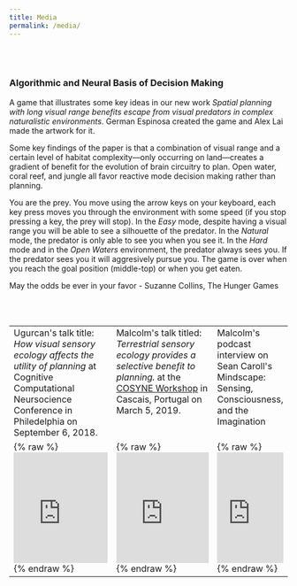 ```yaml
---
title: Media
permalink: /media/
---
```

<br><br>

### Algorithmic and Neural Basis of Decision Making 

A game that illustrates some key ideas in our new work _Spatial planning with long visual range benefits escape from visual predators in complex naturalistic environments_. German Espinosa created the game and Alex Lai made the artwork for it.  

Some key findings of the paper is that a combination of visual range and a certain level of habitat complexity&mdash;only occurring on land&mdash;creates a gradient of benefit for the evolution of brain circuitry to plan. Open water, coral reef, and jungle all favor reactive mode decision making rather than planning. 

You are the prey. You move using the arrow keys on your keyboard, each key press moves you through the environment with some speed (if you stop pressing a key, the prey will stop). In the _Easy_ mode, despite having a visual range you will be able to see a silhouette of the predator. In the _Natural_ mode, the predator is only able to see you when you see it. In the _Hard_ mode and in the _Open Waters_ environment, the predator always sees you. If the predator sees you it will aggresively pursue you. The game is over when you reach the goal position (middle-top) or when you get eaten. 

May the odds be ever in your favor - Suzanne Collins, The Hunger Games



<br><br>

<table class="media">        
        <tr>
            <td valign="top" width="38%">
                    Ugurcan's talk title: <i> How visual sensory ecology affects the utility of planning</i>
                at Cognitive Computational Neursocience Conference in Philedelphia on September 6, 2018.</td>
            <td valign="top" width="38%">
                    Malcolm's talk titled: <i>Terrestrial sensory ecology provides a selective benefit to planning.</i>
                    at the 
                    <a href="https://www.cosyne.org/c/index.php?title=Workshops2019_naturalistic_decisions">COSYNE Workshop</a> 
                    in Cascais, Portugal on March 5, 2019.</td>
            <td valign="top" width="22%">
                Malcolm's podcast interview on Sean Caroll's Mindscape: 
                    Sensing, Consciousness, and the Imagination</td>
        </tr>       
        <tr>
            <td> {% raw %}
                <iframe width="100%" height="200px" src="https://www.youtube.com/embed/yKILeeI_9n0?start=22" frameborder="0" allow="accelerometer; autoplay; encrypted-media; gyroscope; picture-in-picture" allowfullscreen></iframe>
                {% endraw %}
            </td>
            <td> {% raw %}
                 <iframe width="100%" height="200px" src="https://www.youtube.com/embed/Q3H-5Z3-6gM" frameborder="0" allow="accelerometer; autoplay; encrypted-media; gyroscope; picture-in-picture" allowfullscreen></iframe>
                 {% endraw %}
            </td>
            <td> 
                    {% raw %}
                    <iframe src="https://art19.com/shows/sean-carrolls-mindscape/episodes/e1b941fa-0a10-4f73-8a5a-1d916290d413/embed?theme=dark-blue" width="100%" height="200px" frameborder="no" border="0" marginwidth="0" scrolling="yes"></iframe>
                    {% endraw %}
            </td>
        </tr>
</table>
